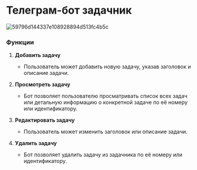# Телеграм-бот задачник

![59796d144337e108928894d513fc4b5c](https://github.com/Mmazzerratti/Task-bot-Telegram/assets/172944663/52fea5ac-de7d-44cd-a982-f66aa266fe44)

### Функции

1. **Добавить задачу**
   - Пользователь может добавить новую задачу, указав заголовок и описание задачи.

2. **Просмотреть задачу**
   - Бот позволяет пользователю просматривать список всех задач или детальную информацию о конкретной задаче по её номеру или идентификатору.

3. **Редактировать задачу**
   - Пользователь может изменить заголовок или описание задачи.

4. **Удалить задачу**
   - Бот позволяет удалить задачу из задачника по её номеру или идентификатору.
